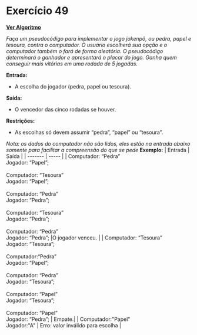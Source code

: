 # Exercício 49

[**Ver Algoritmo**](Algoritmo49.md)

*Faça um pseudocódigo para implementar o jogo jokenpô, ou pedra, papel e tesoura, contra o computador. O usuário escolherá sua opção e o computador também o fará de forma aleatória. O pseudocódigo determinará o ganhador e apresentará o placar do jogo. Ganha quem conseguir mais vitórias em uma rodada de 5 jogadas.*

**Entrada:**
- A escolha do jogador (pedra, papel ou tesoura).

**Saída:**
- O vencedor das cinco rodadas se houver.

**Restrições:**
- As escolhas só devem assumir “pedra”, “papel” ou “tesoura”.

*Nota: os dados do computador não são lidos, eles estão na entrada abaixo somente para facilitar a compreensão do que se pede*
**Exemplo:**
| Entrada | Saída |
| ------- | ----- |
| Computador: “Pedra”<br>Jogador: “Papel”;<br><br>Computador: “Tesoura”<br>Jogador: “Papel”;<br><br>Computador: “Pedra”<br>Jogador: “Pedra”;<br><br>Computador: “Tesoura”<br>Jogador: “Pedra”;<br><br>Computador: “Pedra”<br>Jogador: “Pedra”; |O jogador venceu. |
| Computador: “Tesoura”<br>Jogador: “Tesoura”;<br><br>Computador:“Pedra”<br>Jogador: “Papel”;<br><br>Computador: “Pedra”<br>Jogador: “Tesoura”;<br><br>Computador: “Papel”<br>Jogador: “Tesoura”;<br><br>Computador: “Papel”<br>Jogador: “Pedra”; | Empate.|
| Computador:"Papel"<br>Jogador:"A" | Erro: valor inválido para escolha |


